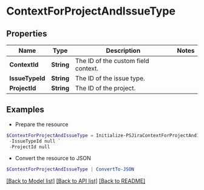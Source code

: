 # ContextForProjectAndIssueType
## Properties

Name | Type | Description | Notes
------------ | ------------- | ------------- | -------------
**ContextId** | **String** | The ID of the custom field context. | 
**IssueTypeId** | **String** | The ID of the issue type. | 
**ProjectId** | **String** | The ID of the project. | 

## Examples

- Prepare the resource
```powershell
$ContextForProjectAndIssueType = Initialize-PSJiraContextForProjectAndIssueType  -ContextId null `
 -IssueTypeId null `
 -ProjectId null
```

- Convert the resource to JSON
```powershell
$ContextForProjectAndIssueType | ConvertTo-JSON
```

[[Back to Model list]](../README.md#documentation-for-models) [[Back to API list]](../README.md#documentation-for-api-endpoints) [[Back to README]](../README.md)

